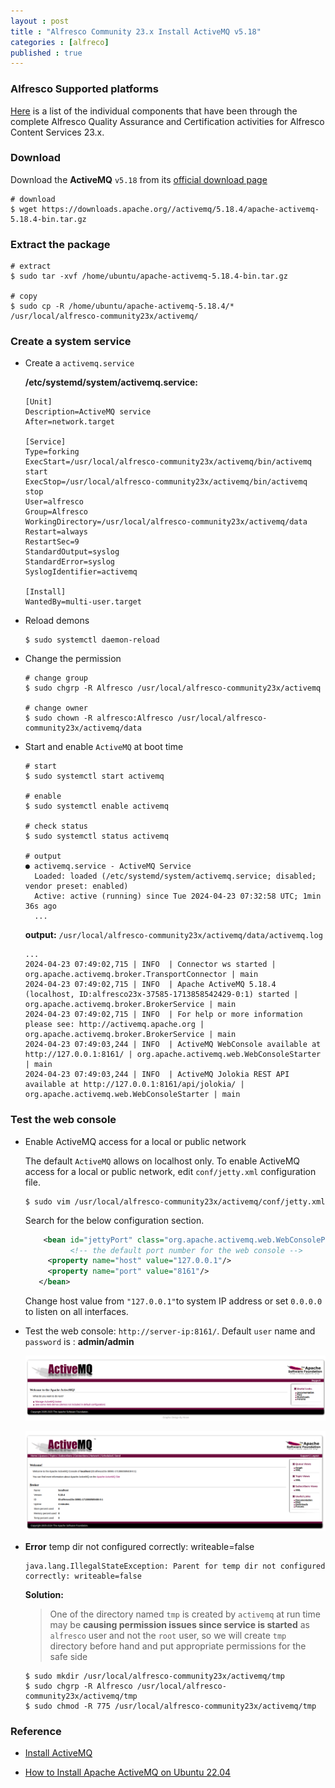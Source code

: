 ```yaml
---
layout : post
title : "Alfresco Community 23.x Install ActiveMQ v5.18"
categories : [alfreco]
published : true
---
```

### Alfresco Supported platforms
[Here](https://docs.alfresco.com/content-services/latest/support/) is a list of the individual components that have been through the complete Alfresco Quality Assurance and Certification activities for Alfresco Content Services 23.x. 

### Download
Download the **ActiveMQ** `v5.18` from its [official download page](https://activemq.apache.org/components/classic/download/)

```shell
# download
$ wget https://downloads.apache.org//activemq/5.18.4/apache-activemq-5.18.4-bin.tar.gz
```

### Extract the package

```shell
# extract
$ sudo tar -xvf /home/ubuntu/apache-activemq-5.18.4-bin.tar.gz

# copy
$ sudo cp -R /home/ubuntu/apache-activemq-5.18.4/* /usr/local/alfresco-community23x/activemq/
```


### Create a system service

* Create a `activemq.service`

   **/etc/systemd/system/activemq.service:**

   ```console
   [Unit]
   Description=ActiveMQ service
   After=network.target

   [Service]
   Type=forking
   ExecStart=/usr/local/alfresco-community23x/activemq/bin/activemq start
   ExecStop=/usr/local/alfresco-community23x/activemq/bin/activemq stop
   User=alfresco
   Group=Alfresco
   WorkingDirectory=/usr/local/alfresco-community23x/activemq/data
   Restart=always
   RestartSec=9
   StandardOutput=syslog
   StandardError=syslog
   SyslogIdentifier=activemq

   [Install]
   WantedBy=multi-user.target
   ```

* Reload demons
   ```shell
   $ sudo systemctl daemon-reload
   ```
* Change the permission

   ```shell
   # change group
   $ sudo chgrp -R Alfresco /usr/local/alfresco-community23x/activemq

   # change owner 
   $ sudo chown -R alfresco:Alfresco /usr/local/alfresco-community23x/activemq/data
   ```

* Start and enable `ActiveMQ` at boot time
   ```shell
   # start
   $ sudo systemctl start activemq

   # enable
   $ sudo systemctl enable activemq

   # check status
   $ sudo systemctl status activemq

   # output
   ● activemq.service - ActiveMQ Service
     Loaded: loaded (/etc/systemd/system/activemq.service; disabled; vendor preset: enabled)
     Active: active (running) since Tue 2024-04-23 07:32:58 UTC; 1min 36s ago
     ...
   ```

   **output:** `/usr/local/alfresco-community23x/activemq/data/activemq.log`
   ```
   ...
   2024-04-23 07:49:02,715 | INFO  | Connector ws started | org.apache.activemq.broker.TransportConnector | main
   2024-04-23 07:49:02,715 | INFO  | Apache ActiveMQ 5.18.4 (localhost, ID:alfresco23x-37585-1713858542429-0:1) started | org.apache.activemq.broker.BrokerService | main
   2024-04-23 07:49:02,715 | INFO  | For help or more information please see: http://activemq.apache.org | org.apache.activemq.broker.BrokerService | main
   2024-04-23 07:49:03,244 | INFO  | ActiveMQ WebConsole available at http://127.0.0.1:8161/ | org.apache.activemq.web.WebConsoleStarter | main
   2024-04-23 07:49:03,244 | INFO  | ActiveMQ Jolokia REST API available at http://127.0.0.1:8161/api/jolokia/ | org.apache.activemq.web.WebConsoleStarter | main
   ```

### Test the web console


* Enable ActiveMQ access for a local or public network

   The default `ActiveMQ` allows on localhost only. To enable ActiveMQ access for a local or public network, edit `conf/jetty.xml` configuration file.

   ```shell
   $ sudo vim /usr/local/alfresco-community23x/activemq/conf/jetty.xml
   ```
   
   Search for the below configuration section.

   ```xml
       <bean id="jettyPort" class="org.apache.activemq.web.WebConsolePort" init-method="start">
             <!-- the default port number for the web console -->
        <property name="host" value="127.0.0.1"/>
        <property name="port" value="8161"/>
      </bean>
   ```

   Change host value from `"127.0.0.1"`to system IP address or set `0.0.0.0` to listen on all interfaces.

* Test the web console: `http://server-ip:8161/`. Default `user` name and `password` is : **admin/admin**

   ![Apache ActiveMQ Web Console ](/assets/img/2024/Screenshot%20from%202024-04-23%2015-28-05.png)

   ![Manage ActiveMQ broker](/assets/img/2024/Screenshot%20from%202024-04-23%2015-28-15.png)

* **Error** temp dir not configured correctly: writeable=false

   ```log
   java.lang.IllegalStateException: Parent for temp dir not configured correctly: writeable=false
   ```
   **Solution:**

   > One of the directory named `tmp` is created by `activemq` at run time may be **causing permission issues since service is started** as `alfresco` user and not the `root` user, so we will create `tmp` directory before hand and put appropriate permissions for the safe side

   ```shell
   $ sudo mkdir /usr/local/alfresco-community23x/activemq/tmp
   $ sudo chgrp -R Alfresco /usr/local/alfresco-community23x/activemq/tmp
   $ sudo chmod -R 775 /usr/local/alfresco-community23x/activemq/tmp
   ```


### Reference

*  [Install ActiveMQ](https://javaworld-abhinav.blogspot.com/2021/06/setup-acs70-ass201-and-transformation-service.html#install-activemq-for-transformation)

* [How to Install Apache ActiveMQ on Ubuntu 22.04](https://tecadmin.net/how-to-install-apache-activemq-on-ubuntu-22-04/)